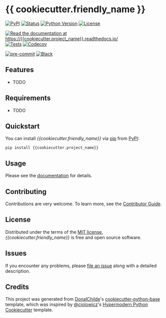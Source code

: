 # {{ cookiecutter.friendly_name }}

<!-- badges-begin -->
[![PyPI](https://img.shields.io/pypi/v/{{cookiecutter.project_name}}.svg)][pypi status]
[![Status](https://img.shields.io/pypi/status/{{cookiecutter.project_name}}.svg)][pypi status]
[![Python Version](https://img.shields.io/pypi/pyversions/{{cookiecutter.project_name}})][pypi status]
[![License](https://img.shields.io/pypi/l/{{cookiecutter.project_name}})][license]

[![Read the documentation at https://{{cookiecutter.project_name}}.readthedocs.io/](https://img.shields.io/readthedocs/{{cookiecutter.project_name}}/latest.svg?label=Read%20the%20Docs)][read the docs]
[![Tests](https://github.com/{{cookiecutter.github_user}}/{{cookiecutter.project_name}}/workflows/Tests/badge.svg)][tests]
[![Codecov](https://codecov.io/gh/{{cookiecutter.github_user}}/{{cookiecutter.project_name}}/branch/main/graph/badge.svg)][codecov]

[![pre-commit](https://img.shields.io/badge/pre--commit-enabled-brightgreen?logo=pre-commit&logoColor=white)][pre-commit]
[![Black](https://img.shields.io/badge/code%20style-black-000000.svg)][black]

[pypi status]: https://pypi.org/project/{{cookiecutter.project_name}}/
[read the docs]: https://{{cookiecutter.project_name}}.readthedocs.io/
[tests]: https://github.com/{{cookiecutter.github_user}}/{{cookiecutter.project_name}}/actions?workflow=Tests
[codecov]: https://app.codecov.io/gh/{{cookiecutter.github_user}}/{{cookiecutter.project_name}}
[pre-commit]: https://github.com/pre-commit/pre-commit
[black]: https://github.com/psf/black

<!-- badges-end -->

## Features

- TODO

## Requirements

- TODO

## Quickstart

You can install _{{cookiecutter.friendly_name}}_ via [pip] from [PyPI]:

```console
pip install {{cookiecutter.project_name}}
```

## Usage

Please see the [documentation] for details.

## Contributing

Contributions are very welcome.
To learn more, see the [Contributor Guide].

## License

Distributed under the terms of the [MIT license][license],
_{{cookiecutter.friendly_name}}_ is free and open source software.

## Issues

If you encounter any problems,
please [file an issue] along with a detailed description.

## Credits

This project was generated from [DonalChilde]'s [cookiecutter-python-base] template, which was inspired by [@cjolowicz]'s [Hypermodern Python Cookiecutter] template.

[@cjolowicz]: https://github.com/cjolowicz
[DonalChilde]: https://github.com/DonalChilde
[pypi]: https://pypi.org/
[hypermodern python cookiecutter]: https://github.com/cjolowicz/cookiecutter-hypermodern-python
[cookiecutter-python-base]: https://github.com/DonalChilde/cookiecutter-python-base
[file an issue]: https://github.com/{{cookiecutter.github_user}}/{{cookiecutter.project_name}}/issues
[pip]: https://pip.pypa.io/

<!-- github-only -->

[license]: https://github.com/{{cookiecutter.github_user}}/{{cookiecutter.project_name}}/blob/main/LICENSE
[contributor guide]: https://github.com/{{cookiecutter.github_user}}/{{cookiecutter.project_name}}/blob/main/CONTRIBUTING
[documentation]: https://{{cookiecutter.project_name}}.readthedocs.io/en/latest/
